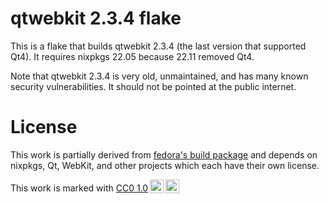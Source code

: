 # qtwebkit 2.3.4 flake

This is a flake that builds qtwebkit 2.3.4 (the last version that supported Qt4). It requires nixpkgs 22.05 because 22.11 removed Qt4.

Note that qtwebkit 2.3.4 is very old, unmaintained, and has many known security vulnerabilities. It should not be pointed at the public internet.

# License

This work is partially derived from [fedora's build package](https://src.fedoraproject.org/rpms/qtwebkit/blob/rawhide/f/qtwebkit.spec) and depends on nixpkgs, Qt, WebKit, and other projects which each have their own license.

<p xmlns:cc="http://creativecommons.org/ns#" >This work is marked with <a href="https://creativecommons.org/publicdomain/zero/1.0/?ref=chooser-v1" target="_blank" rel="license noopener noreferrer" style="display:inline-block;">CC0 1.0<img style="height:22px!important;margin-left:3px;vertical-align:text-bottom;" src="https://mirrors.creativecommons.org/presskit/icons/cc.svg?ref=chooser-v1" alt=""><img style="height:22px!important;margin-left:3px;vertical-align:text-bottom;" src="https://mirrors.creativecommons.org/presskit/icons/zero.svg?ref=chooser-v1" alt=""></a></p>
